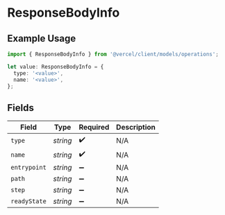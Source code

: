 # ResponseBodyInfo

## Example Usage

```typescript
import { ResponseBodyInfo } from '@vercel/client/models/operations';

let value: ResponseBodyInfo = {
  type: '<value>',
  name: '<value>',
};
```

## Fields

| Field        | Type     | Required           | Description |
| ------------ | -------- | ------------------ | ----------- |
| `type`       | _string_ | :heavy_check_mark: | N/A         |
| `name`       | _string_ | :heavy_check_mark: | N/A         |
| `entrypoint` | _string_ | :heavy_minus_sign: | N/A         |
| `path`       | _string_ | :heavy_minus_sign: | N/A         |
| `step`       | _string_ | :heavy_minus_sign: | N/A         |
| `readyState` | _string_ | :heavy_minus_sign: | N/A         |
